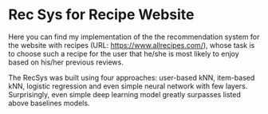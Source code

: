 # Rec Sys for Recipe Website

Here you can find my implementation of the the recommendation system for the website with recipes (URL: https://www.allrecipes.com/), whose task is to choose such a recipe for the user that he/she is most likely to enjoy based on his/her previous reviews. 

The RecSys was built using four approaches: user-based kNN, item-based kNN, logistic regression and even simple neural network with few layers. Surprisingly, even simple deep learning model greatly surpasses listed above baselines models. 
